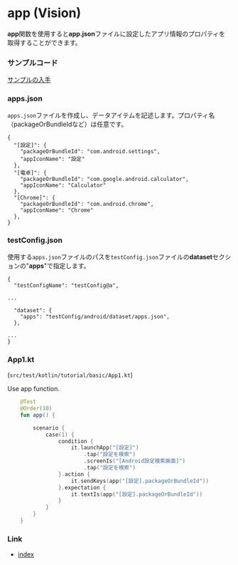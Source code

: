 # app (Vision)

**app**関数を使用すると**app.json**ファイルに設定したアプリ情報のプロパティを取得することができます。

### サンプルコード

[サンプルの入手](../../../getting_samples_ja.md)

### apps.json

`apps.json`ファイルを作成し、データアイテムを記述します。プロパティ名（packageOrBundleIdなど）は任意です。

```
{
  "[設定]": {
    "packageOrBundleId": "com.android.settings",
    "appIconName": "設定"
  },
  "[電卓]": {
    "packageOrBundleId": "com.google.android.calculator",
    "appIconName": "Calculator"
  },
  "[Chrome]": {
    "packageOrBundleId": "com.android.chrome",
    "appIconName": "Chrome"
  },
}
```

### testConfig.json

使用する`apps.json`ファイルのパスを`testConfig.json`ファイルの**dataset**セクションの"**apps**"で指定します。

```
{
  "testConfigName": "testConfig@a",

...

  "dataset": {
    "apps": "testConfig/android/dataset/apps.json",
  },

...
}
```

### App1.kt

(`src/test/kotlin/tutorial/basic/App1.kt`)

Use app function.

```kotlin
    @Test
    @Order(10)
    fun app() {

        scenario {
            case(1) {
                condition {
                    it.launchApp("[設定]")
                        .tap("設定を検索")
                        .screenIs("[Android設定検索画面]")
                        .tap("設定を検索")
                }.action {
                    it.sendKeys(app("[設定].packageOrBundleId"))
                }.expectation {
                    it.textIs(app("[設定].packageOrBundleId"))
                }
            }
        }
    }
```

### Link

- [index](../../../../index_ja.md)

